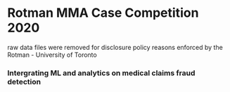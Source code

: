 # Rotman MMA Case Competition 2020

raw data files were removed for disclosure policy reasons enforced by the Rotman - University of Toronto

### Intergrating ML and analytics on medical claims fraud detection
